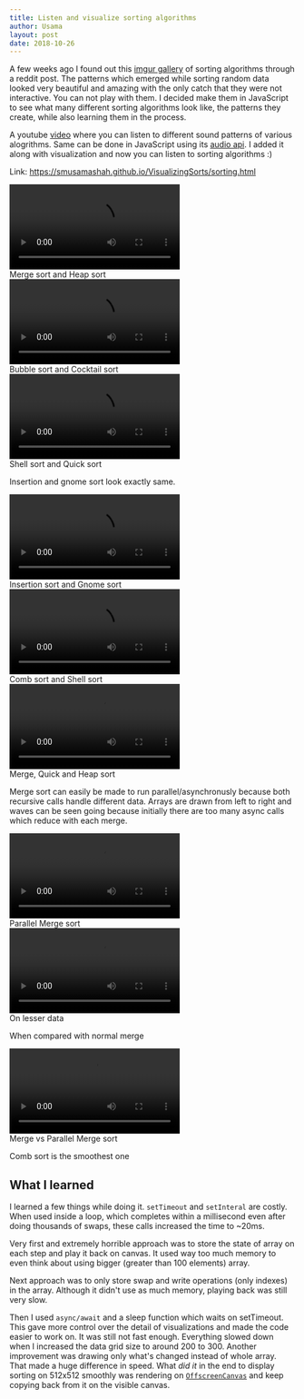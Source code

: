 ```yaml
---
title: Listen and visualize sorting algorithms
author: Usama
layout: post
date: 2018-10-26
---
```


A few weeks ago I found out this [imgur gallery](https://imgur.com/a/voutF) of sorting algorithms through a reddit post. The patterns which emerged while sorting random data looked very beautiful and amazing with the only catch that they were not interactive. You can not play with them. I decided make them in JavaScript to see what many different sorting algorithms look like, the patterns they create, while also learning them in the process.

A youtube [video](https://www.youtube.com/watch?v=kPRA0W1kECg) where you can listen to different sound patterns of various alogrithms. Same can be done in JavaScript using its [audio api](https://developer.mozilla.org/en-US/docs/Web/API/AudioContext). I added it along with visualization and now you can listen to sorting algorithms :) 

Link: https://smusamashah.github.io/VisualizingSorts/sorting.html

<div class="video_container">
  <video loop autoplay controls>
    <source src="/VisualizingSorts/merge-vs-heap.webm" type="video/webm">
  </video>
</div>
Merge sort and Heap sort

<div class="video_container">
  <video loop autoplay controls>
    <source src="/VisualizingSorts/bubble-vs-cocktail-128.webm" type="video/webm">
  </video>
</div>
Bubble sort and Cocktail sort

<div class="video_container">
  <video loop autoplay controls>
    <source src="/VisualizingSorts/shell-vs-quick-512.webm" type="video/webm">
  </video>
</div>
Shell sort and Quick sort

Insertion and gnome sort look exactly same.

<div class="video_container">
  <video loop autoplay controls>
    <source src="/VisualizingSorts/shell-vs-quick-512.webm" type="video/webm">
  </video>
</div>
Insertion sort and Gnome sort

<div class="video_container">
  <video loop autoplay controls>
    <source src="/VisualizingSorts/comb-vs-shell-vs-heap-128.webm" type="video/webm">
  </video>
</div>
Comb sort and Shell sort

<div class="video_container">
  <video loop autoplay controls>
    <source src="/VisualizingSorts/merge-vs-quick-vs-heap-512.webm" type="video/webm">
  </video>
</div>
Merge, Quick and Heap sort

Merge sort can easily be made to run parallel/asynchronusly because both recursive calls handle different data. Arrays are drawn from left to right and waves can be seen going because initially there are too many async calls which reduce with each merge.

<div class="video_container">
  <video loop autoplay controls>
    <source src="/VisualizingSorts/merge_parallel-512.webm" type="video/webm">
  </video>
</div>
Parallel Merge sort

<div class="video_container">
  <video loop autoplay controls>
    <source src="/VisualizingSorts/merge_parallel-128.webm" type="video/webm">
  </video>
</div>
On lesser data

When compared with normal merge

<div class="video_container">
  <video loop autoplay controls>
    <source src="/VisualizingSorts/merge-vs-merge_parallel-128.webm" type="video/webm">
  </video>
</div>
Merge vs Parallel Merge sort

Comb sort is the smoothest one


## What I learned

I learned a few things while doing it. `setTimeout` and `setInteral` are costly. When used inside a loop, which completes within a millisecond even after doing thousands of swaps, these calls increased the time to ~20ms.

Very first and extremely horrible approach was to store the state of array on each step and play it back on canvas. It used way too much memory to even think about using bigger (greater than 100 elements) array. 

Next approach was to only store swap and write operations (only indexes) in the array. Although it didn't use as much memory, playing back was still very slow.

Then I used `async/await` and a sleep function which waits on setTimeout. This gave more control over the detail of visualizations and made the code easier to work on. It was still not fast enough. Everything slowed down when I increased the data grid size to around 200 to 300. Another improvement was drawing only what's changed instead of whole array. That made a huge difference in speed. What *did it* in the end to display sorting on 512x512 smoothly was rendering on [`OffscreenCanvas`](https://developer.mozilla.org/en-US/docs/Web/API/OffscreenCanvas) and keep copying back from it on the visible canvas.
